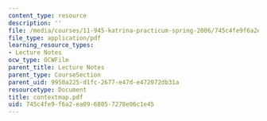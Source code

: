 ```yaml
---
content_type: resource
description: ''
file: /media/courses/11-945-katrina-practicum-spring-2006/745c4fe9f6a2ea0968057278e06c1e45_contextmap.pdf
file_type: application/pdf
learning_resource_types:
- Lecture Notes
ocw_type: OCWFile
parent_title: Lecture Notes
parent_type: CourseSection
parent_uid: 9950a225-d1fc-2677-e47d-e472072db31a
resourcetype: Document
title: contextmap.pdf
uid: 745c4fe9-f6a2-ea09-6805-7278e06c1e45
---
```

